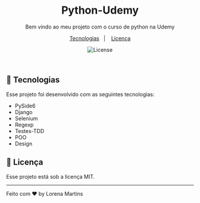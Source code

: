 <h1 align="center"> Python-Udemy </h1>

<p align="center">
Bem vindo ao meu projeto com o curso de python na Udemy
</p>

<p align="center">
  <a href="#-tecnologias">Tecnologias</a>&nbsp;&nbsp;&nbsp;|&nbsp;&nbsp;&nbsp;
  <a href="#memo-licença">Licença</a>
</p>

<p align="center">
  <img alt="License" src="https://img.shields.io/static/v1?label=license&message=MIT&color=49AA26&labelColor=000000">
</p>

<br>

## 🚀 Tecnologias

Esse projeto foi desenvolvido com as seguintes tecnologias:

- PySide6
- Django
- Selenium
- Regexp
- Testes-TDD
- POO
- Design


## :memo: Licença

Esse projeto está sob a licença MIT.

---

Feito com ♥ by Lorena Martins 




